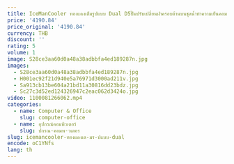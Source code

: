 ```yaml
---
title: IceManCooler ทองแดงเต็มรูปแบบ Dual D5ปั๊มปรับเปลี่ยนฝาครอบด้านบนชุดน้ำทำความเย็นคอมพิวเตอร์ Electroplating ปั๊ม Refit ด้านหน้าหมวกคุณภาพสูง
price: '4190.84'
price_original: '4190.84'
currency: THB
discount: ''
rating: 5
volume: 1
image: S28ce3aa60d0a48a38adbbfa4ed189287n.jpg
images:
  - S28ce3aa60d0a48a38adbbfa4ed189287n.jpg
  - H001ec92f21d940e5a76971d3000ad211v.jpg
  - Sa913cb13be604a21bd11a30816dd23bdz.jpg
  - Sc27c3d52ed124326947c2eac062d3424o.jpg
video: 1100081266062.mp4
categories:
  - name: Computer & Office
    slug: computer-office
  - name: อุปกรณ์คอมพิวเตอร์
    slug: ปกรณ-คอมพ-วเตอร
slug: icemancooler-ทองแดงเต-มร-ปแบบ-dual
encode: oC1YNfs
lang: th
---
```

  